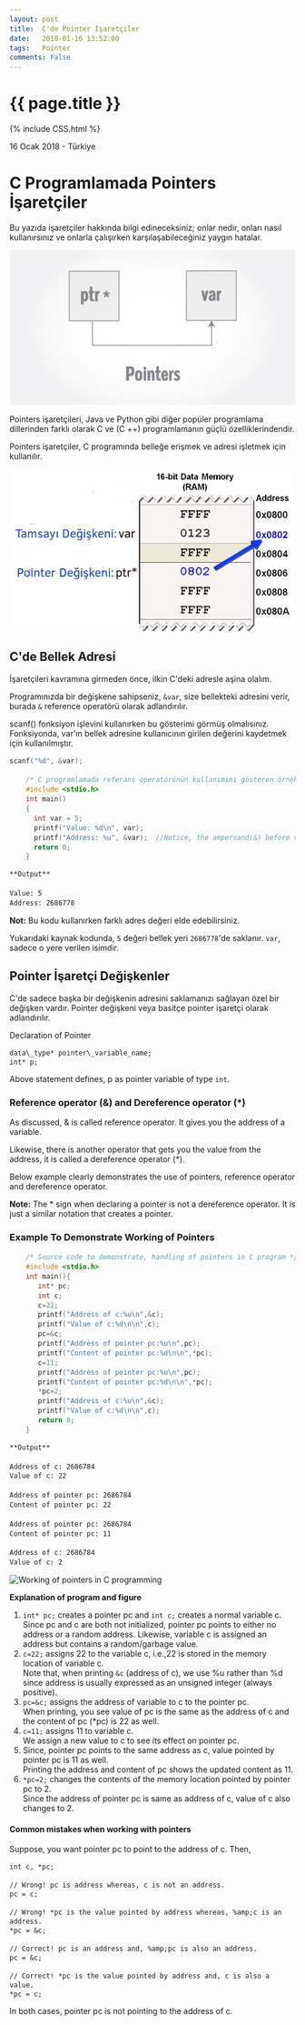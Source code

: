```yaml
---
layout: post
title:  C'de Pointer İşaretçiler
date:   2018-01-16 13:52:00
tags:   Pointer
comments: False
---
```


{{ page.title }}
================
{% include CSS.html %}

<p class="meta">16 Ocak 2018 - Türkiye</p>

C Programlamada Pointers İşaretçiler
======================

Bu yazıda işaretçiler hakkında bilgi edineceksiniz; onlar nedir, onları nasıl kullanırsınız ve onlarla çalışırken karşılaşabileceğiniz yaygın hatalar.

![C programming pointers](/images/c-pointers.jpg "C programming pointers")

Pointers işaretçileri, Java ve Python gibi diğer popüler programlama dillerinden farklı olarak C ve (C ++) programlamanın güçlü özelliklerindendir. 

Pointers işaretçiler, C programında belleğe erişmek ve adresi işletmek için kullanılır.


![C programming pointers](/images/PointersF.png "C programming pointers")

C'de Bellek Adresi
------------

İşaretçileri kavramına girmeden önce, ilkin C'deki adresle aşina olalım.

Programınızda bir değişkene sahipseniz, `&var`, size bellekteki adresini verir, burada `&` reference operatörü olarak adlandırılır.

scanf() fonksiyon işlevini kullanırken bu gösterimi görmüş olmalısınız.
Fonksiyonda, var'ın bellek adresine kullanıcının girilen değerini kaydetmek için kullanılmıştır.

~~~c
scanf("%d", &var);

    /* C programlamada referans operatörünün kullanımını gösteren örnek. */
    #include <stdio.h>
    int main()
    {
      int var = 5;
      printf("Value: %d\n", var);
      printf("Address: %u", &var);  //Notice, the ampersand(&) before var.
      return 0;
    }
~~~

~~~bash
**Output**

Value: 5 
Address: 2686778
~~~

**Not:** Bu kodu kullanırken farklı adres değeri elde edebilirsiniz.

Yukarıdaki kaynak kodunda, `5` değeri bellek yeri `2686778`'de saklanır. `var`, sadece o yere verilen isimdir.

Pointer İşaretçi Değişkenler
-----------------

C'de sadece başka bir değişkenin adresini saklamanızı sağlayan özel bir değişken vardır. Pointer değişkeni veya basitçe pointer işaretçi olarak adlandırılır.

Declaration of Pointer
~~~
data\_type* pointer\_variable_name;
int* p;
~~~
Above statement defines, p as pointer variable of type `int`.

### Reference operator (&) and Dereference operator (*)

As discussed, & is called reference operator. It gives you the address of a variable.

Likewise, there is another operator that gets you the value from the address, it is called a dereference operator (*).

Below example clearly demonstrates the use of pointers, reference operator and dereference operator.

**Note:** The * sign when declaring a pointer is not a dereference operator. It is just a similar notation that creates a pointer.

### Example To Demonstrate Working of Pointers
~~~c
    /* Source code to demonstrate, handling of pointers in C program */
    #include <stdio.h>
    int main(){
       int* pc;
       int c;
       c=22;
       printf("Address of c:%u\n",&c);
       printf("Value of c:%d\n\n",c);
       pc=&c;
       printf("Address of pointer pc:%u\n",pc);
       printf("Content of pointer pc:%d\n\n",*pc);
       c=11;
       printf("Address of pointer pc:%u\n",pc);
       printf("Content of pointer pc:%d\n\n",*pc);
       *pc=2;
       printf("Address of c:%u\n",&c);
       printf("Value of c:%d\n\n",c);
       return 0;
    }
~~~
~~~bash
**Output**

Address of c: 2686784
Value of c: 22

Address of pointer pc: 2686784
Content of pointer pc: 22

Address of pointer pc: 2686784
Content of pointer pc: 11

Address of c: 2686784
Value of c: 2
~~~

![Working of pointers in C programming](//cdn.programiz.com/sites/tutorial2program/files/pointers-in-c-programming.jpg "C pointers")

**Explanation of program and figure**

1.  `int* pc;` creates a pointer pc and `int c;` creates a normal variable c.  
    Since pc and c are both not initialized, pointer pc points to either no address or a random address. Likewise, variable c is assigned an address but contains a random/garbage value.
2.  `c=22;` assigns 22 to the variable c, i.e.,22 is stored in the memory location of variable c.  
    Note that, when printing `&c` (address of c), we use %u rather than %d since address is usually expressed as an unsigned integer (always positive).
3.  `pc=&c;` assigns the address of variable to c to the pointer pc.  
    When printing, you see value of pc is the same as the address of c and the content of pc (*pc) is 22 as well.
4.  `c=11;` assigns 11 to variable c.  
    We assign a new value to c to see its effect on pointer pc.
5.  Since, pointer pc points to the same address as c, value pointed by pointer pc is 11 as well.  
    Printing the address and content of pc shows the updated content as 11.
6.  `*pc=2;` changes the contents of the memory location pointed by pointer pc to 2.  
    Since the address of pointer pc is same as address of c, value of c also changes to 2.

#### Common mistakes when working with pointers

Suppose, you want pointer pc to point to the address of c. Then,

    
    int c, *pc;
    
    // Wrong! pc is address whereas, c is not an address.
    pc = c;  
    
    // Wrong! *pc is the value pointed by address whereas, %amp;c is an address.
    *pc = &c; 
    
    // Correct! pc is an address and, %amp;pc is also an address.
    pc = &c; 
    
    // Correct! *pc is the value pointed by address and, c is also a value.
    *pc = c;

In both cases, pointer pc is not pointing to the address of c.
